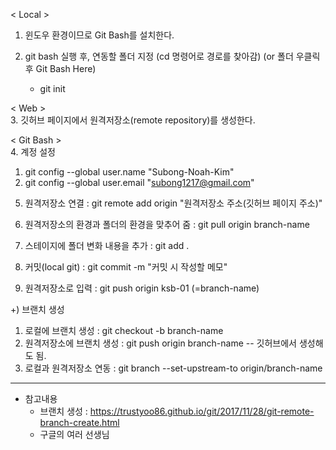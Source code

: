 
< Local >
1. 윈도우 환경이므로 Git Bash를 설치한다.

2. git bash 실행 후, 연동할 폴더 지정 (cd 명령어로 경로를 찾아감)
   (or 폴더 우클릭 후 Git Bash Here)
   - git init

< Web >  
3. 깃허브 페이지에서 원격저장소(remote repository)를 생성한다.

< Git Bash >  
4. 계정 설정
  1) git config --global user.name "Subong-Noah-Kim"
  2) git config --global user.email "subong1217@gmail.com"
5. 원격저장소 연결 : git remote add origin "원격저장소 주소(깃허브 페이지 주소)"
6. 원격저장소의 환경과 폴더의 환경을 맞추어 줌 : git pull origin branch-name

7. 스테이지에 폴더 변화 내용을 추가 : git add .
8. 커밋(local git) : git commit -m "커밋 시 작성할 메모"
9. 원격저장소로 입력 : git push origin ksb-01 (=branch-name) 
  
  
+) 브랜치 생성
1. 로컬에 브랜치 생성 : git checkout -b branch-name
2. 원격저장소에 브랜치 생성 : git push origin branch-name
  -- 깃허브에서 생성해도 됨.
3. 로컬과 원격저장소 연동 : git branch --set-upstream-to origin/branch-name

---------------------------------------------------------------------------------------
* 참고내용
  - 브랜치 생성 : https://trustyoo86.github.io/git/2017/11/28/git-remote-branch-create.html
  - 구글의 여러 선생님
